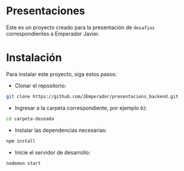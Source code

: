 # Presentaciones
Este es un proyecto creado para la presentación de `desafios` correspondientes a Emperador Javier.

# Instalación
Para instalar este proyecto, siga estos pasos:

- Clonar el repositorio: 
```bash
git clone https://github.com/JEmperador/presentacions_backend.git
```
- Ingresar a la carpeta correspondiente, por ejemplo `02`:
```bash
cd carpeta-deseada
```
- Instalar las dependencias necesarias:
```bash
npm install
```
- Inicie el servidor de desarrollo:
```bash
nodemon start
```
